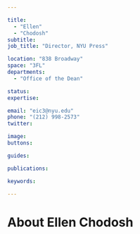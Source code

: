 ```yaml
---

title:
  - "Ellen"
  - "Chodosh"
subtitle: 
job_title: "Director, NYU Press"

location: "838 Broadway"
space: "3FL"
departments:
  - "Office of the Dean"

status: 
expertise:

email: "eic3@nyu.edu"
phone: "(212) 998-2573"
twitter: 

image: 
buttons:

guides:

publications:

keywords:

---
```


# About Ellen Chodosh



